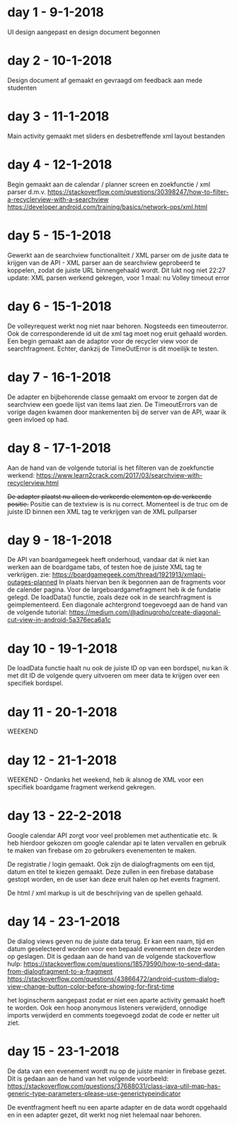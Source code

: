 # day 1 - 9-1-2018
UI design aangepast en design document begonnen

# day 2 - 10-1-2018
Design document af gemaakt en gevraagd om feedback aan mede studenten

# day 3 - 11-1-2018
Main activity gemaakt met sliders en desbetreffende xml layout bestanden

# day 4 - 12-1-2018
Begin gemaakt aan de calendar / planner screen en zoekfunctie / xml parser d.m.v. 
https://stackoverflow.com/questions/30398247/how-to-filter-a-recyclerview-with-a-searchview https://developer.android.com/training/basics/network-ops/xml.html

# day 5 - 15-1-2018
Gewerkt aan de searchview functionaliteit / XML parser om de jusite data te krijgen van de API - XML parser aan de searchview geprobeerd te koppelen, zodat de juiste URL binnengehaald wordt. Dit lukt nog niet 22:27 update: XML parsen werkend gekregen, voor 1 maal: nu Volley timeout error

# day 6 - 15-1-2018
De volleyrequest werkt nog niet naar behoren. Nogsteeds een timeouterror. Ook de corresponderende id uit de xml tag moet nog eruit gehaald worden.
Een begin gemaakt aan de adaptor voor de recycler view voor de searchfragment. Echter, dankzij de TimeOutError is dit moeilijk te testen.

# day 7 - 16-1-2018
De adapter en bijbehorende classe gemaakt om ervoor te zorgen dat de searchview een goede lijst van items laat zien. De TimeoutErrors van de vorige dagen kwamen door mankementen bij de server van de API, waar ik geen invloed op had. 

# day 8 - 17-1-2018
Aan de hand van de volgende tutorial is het filteren van de zoekfunctie werkend: 
https://www.learn2crack.com/2017/03/searchview-with-recyclerview.html

~~De adapter plaatst nu alleen de verkeerde elementen op de verkeerde positie.~~
Positie can de textview is is nu correct. Momenteel is de truc om de juiste ID binnen een XML tag te verkrijgen van de XML pullparser

# day 9 - 18-1-2018
De API van boardgamegeek heeft onderhoud, vandaar dat ik niet kan werken aan de boardgame tabs, of testen hoe de juiste XML tag te verkrijgen. 
zie: https://boardgamegeek.com/thread/1921913/xmlapi-outages-planned
In plaats hiervan ben ik begonnen aan de fragments voor de calender pagina. 
Voor de largeboardgamefragment heb ik de fundatie gelegd. De loadData() functie, zoals deze ook in de searchfragment is geimplementeerd.
Een diagonale achtergrond toegevoegd aan de hand van de volgende tutorial: 
https://medium.com/@adinugroho/create-diagonal-cut-view-in-android-5a376eca6a1c

# day 10 - 19-1-2018
De loadData functie haalt nu ook de juiste ID op van een bordspel, nu kan ik met dit ID de volgende query uitvoeren om meer data te krijgen over een specifiek bordspel. 

# day 11 - 20-1-2018
WEEKEND

# day 12 - 21-1-2018
WEEKEND - Ondanks het weekend, heb ik alsnog de XML voor een specifiek boardgame fragment werkend gekregen. 

# day 13 - 22-2-2018
Google calendar API zorgt voor veel problemen met authenticatie etc. Ik heb hierdoor gekozen om google calendar api te laten vervallen en gebruik te maken van firebase om zo gebruikers evenementen te maken.

De registratie / login gemaakt. Ook zijn de dialogfragments om een tijd, datum en titel te kiezen gemaakt. Deze zullen in een firebase database gestopt worden, en de user kan deze eruit halen op het events fragment.

De html / xml markup is uit de beschrijving van de spellen gehaald. 

# day 14 - 23-1-2018
De dialog views geven nu de juiste data terug. Er kan een naam, tijd en datum geselecteerd worden voor een bepaald evenement en deze worden op geslagen. 
Dit is gedaan aan de hand van de volgende stackoverflow hulp: 
https://stackoverflow.com/questions/18579590/how-to-send-data-from-dialogfragment-to-a-fragment
https://stackoverflow.com/questions/43866472/android-custom-dialog-view-change-button-color-before-showing-for-first-time

het loginscherm aangepast zodat er niet een aparte activity gemaakt hoeft te worden. 
Ook een hoop anonymous listeners verwijderd, onnodige imports verwijderd en comments toegevoegd zodat de code er netter uit ziet. 

# day 15 - 23-1-2018
De data van een evenement wordt nu op de juiste manier in firebase gezet. Dit is gedaan aan de hand van het volgende voorbeeld: 
https://stackoverflow.com/questions/37688031/class-java-util-map-has-generic-type-parameters-please-use-generictypeindicator

De eventfragment heeft nu een aparte adapter en de data wordt opgehaald en in een adapter gezet, dit werkt nog niet helemaal naar behoren. 
